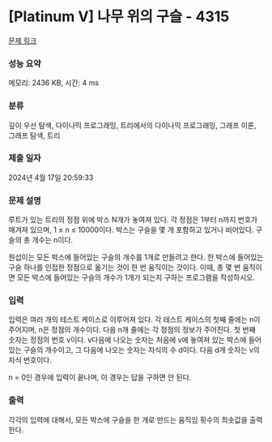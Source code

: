 # [Platinum V] 나무 위의 구슬 - 4315 

[문제 링크](https://www.acmicpc.net/problem/4315) 

### 성능 요약

메모리: 2436 KB, 시간: 4 ms

### 분류

깊이 우선 탐색, 다이나믹 프로그래밍, 트리에서의 다이나믹 프로그래밍, 그래프 이론, 그래프 탐색, 트리

### 제출 일자

2024년 4월 17일 20:59:33

### 문제 설명

<p>루트가 있는 트리의 정점 위에 박스 N개가 놓여져 있다. 각 정점은 1부터 n까지 번호가 매겨져 있으며, 1 ≤ n ≤ 10000이다. 박스는 구슬을 몇 개 포함하고 있거나 비어있다. 구슬의 총 개수는 n이다.</p>

<p>원섭이는 모든 박스에 들어있는 구슬의 개수를 1개로 만들려고 한다. 한 박스에 들어있는 구슬 하나를 인접한 정점으로 옮기는 것이 한 번 움직이는 것이다. 이때, 총 몇 번 움직이면 모든 박스에 들어있는 구슬의 개수가 1개가 되는지 구하는 프로그램을 작성하시오.</p>

### 입력 

 <p>입력은 여러 개의 테스트 케이스로 이루어져 있다. 각 테스트 케이스의 첫째 줄에는 n이 주어지며, n은 정점의 개수이다. 다음 n개 줄에는 각 정점의 정보가 주어진다. 첫 번째 숫자는 정점의 번호 v이다. v다음에 나오는 숫자는 처음에 v에 놓여져 있는 박스에 들어 있는 구슬의 개수이고, 그 다음에 나오는 숫자는 자식의 수 d이다. 다음 d개 숫자는 v의 자식 번호이다.</p>

<p>n = 0인 경우에 입력이 끝나며, 이 경우는 답을 구하면 안 된다.</p>

### 출력 

 <p>각각의 입력에 대해서, 모든 박스에 구슬을 한 개로 만드는 움직임 횟수의 최솟값을 출력한다.</p>

